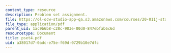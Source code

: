 ```yaml
---
content_type: resource
description: Problem set assignment.
file: https://ol-ocw-studio-app-qa.s3.amazonaws.com/courses/20-011j-statistical-thermodynamics-of-biomolecular-systems-be-011j-spring-2004/a38017d70adce75ef69d0729b10e7dfc_pset4.pdf
file_type: application/pdf
parent_uid: 1ac9b6b8-c28c-903e-00d0-847ebfab6c6d
resourcetype: Document
title: pset4.pdf
uid: a38017d7-0adc-e75e-f69d-0729b10e7dfc
---
```

